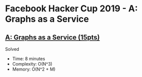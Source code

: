 # Facebook Hacker Cup 2019 - A: Graphs as a Service

## [A: Graphs as a Service (15pts)](https://www.facebook.com/codingcompetitions/hacker-cup/2019/round-1/problems/A)

Solved

* Time: 8 minutes
* Complexity: O(N^3)
* Memory: O(N^2 + M)
